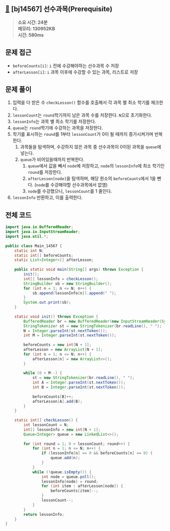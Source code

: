 ## [🥐](https://www.acmicpc.net/problem/14567) [bj14567] 선수과목(Prerequisite)

> **소요 시간: 24분<br>
> 메모리: 130952KB<br>
> 시간: 580ms**

## 문제 접근
- `beforeCounts[i]`: `i` 전에 수강해야하는 선수과목 수 저장
- `afterLesson[i]`: `i` 과목 이후에 수강할 수 있는 과목, 리스트로 저장
## 문제 풀이
1. 입력을 다 받은 수 `checkLesson()` 함수를 호출해서 각 과목 별 최소 학기를 체크한다.
2. `lessonCount`는 `round`학기까지 남은 과목 수를 저장한다. `N`으로 초기화한다.
3. `lessonInfo`는 과목 별 최소 학기를 저장한다.
4. `queue`는 `round`학기에 수강하는 과목을 저장한다.
5. 학기를 표시하는 `round`를 1부터 `lessonCount`가 0이 될 때까지 증가시켜가며 반복한다.
	1. 과목들을 탐색하며, 수강하지 않은 과목 중 선수과목이 0이된 과목을 `queue`에 넣는다.
	2. `queue`가 비어있을때까지 반복한다.
		1. `queue`에서 값을 빼서 `node`에 저장하고, `node`의 `lessonInfo`에 최소 학기인 `round`를 저장한다.
		2. `afterLesson[node]`을 탐색하며, 해당 원소의 `beforeCounts`에서 1을 뺀다. (`node`를 수강해야할 선수과목에서 없앰)
		3. `node`를 수강했으니, `lessonCount`를 1 줄인다.
6. `lessonInfo` 반환하고, 이를 출력한다.

## 전체 코드
```java
import java.io.BufferedReader;  
import java.io.InputStreamReader;  
import java.util.*;  
  
public class Main_14567 {  
    static int N;  
    static int[] beforeCounts;  
    static List<Integer>[] afterLesson;  
  
    public static void main(String[] args) throws Exception {  
        init();  
        int[] lessonInfo = checkLesson();  
        StringBuilder sb = new StringBuilder();  
        for (int n = 1; n <= N; n++) {  
            sb.append(lessonInfo[n]).append(" ");  
        }  
        System.out.print(sb);  
    }  
  
    static void init() throws Exception {  
        BufferedReader br = new BufferedReader(new InputStreamReader(System.in));  
        StringTokenizer st = new StringTokenizer(br.readLine(), " ");  
        N = Integer.parseInt(st.nextToken());  
        int M = Integer.parseInt(st.nextToken());  
  
        beforeCounts = new int[N + 1];  
        afterLesson = new ArrayList[N + 1];  
        for (int n = 1; n <= N; n++) {  
            afterLesson[n] = new ArrayList<>();  
        }  
  
        while (0 < M--) {  
            st = new StringTokenizer(br.readLine(), " ");  
            int A = Integer.parseInt(st.nextToken());  
            int B = Integer.parseInt(st.nextToken());  
  
            beforeCounts[B]++;  
            afterLesson[A].add(B);  
        }  
    }  
  
    static int[] checkLesson() {  
        int lessonCount = N;  
        int[] lessonInfo = new int[N + 1];  
        Queue<Integer> queue = new LinkedList<>();  
  
        for (int round = 1; 0 < lessonCount; round++) {  
            for (int n = 1; n <= N; n++) {  
                if (lessonInfo[n] == 0 && beforeCounts[n] == 0) {  
                    queue.add(n);  
                }  
            }  
            while (!queue.isEmpty()) {  
                int node = queue.poll();  
                lessonInfo[node] = round;  
                for (int item : afterLesson[node]) {  
                    beforeCounts[item]--;  
                }  
                lessonCount--;  
            }  
        }  
        return lessonInfo;  
    }  
}
```
